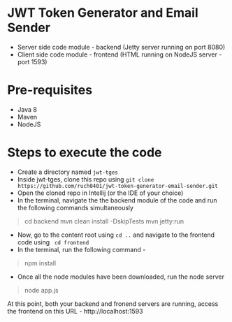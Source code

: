 # JWT Token Generator and Email Sender

- Server side code module - backend (Jetty server running on port 8080)
- Client side code module - frontend (HTML running on NodeJS server - port 1593)

# Pre-requisites
- Java 8
- Maven
- NodeJS

# Steps to execute the code
- Create a directory named ```jwt-tges```
- Inside jwt-tges, clone this repo using ```git clone https://github.com/ruch0401/jwt-token-generator-email-sender.git```
- Open the cloned repo in Intellij (or the IDE of your choice)
- In the terminal, navigate the the backend module of the code and run the following commands simultaneously

> cd backend
> mvn clean install -DskipTests
> mvn jetty:run

- Now, go to the content root using ```cd ..``` and navigate to the frontend code using ``` cd frontend```
- In the terminal, run the following command - 
> npm install

- Once all the node modules have been downloaded, run the node server
> node app.js


At this point, both your backend and fronend servers are running, access the frontend on this URL - http://localhost:1593
